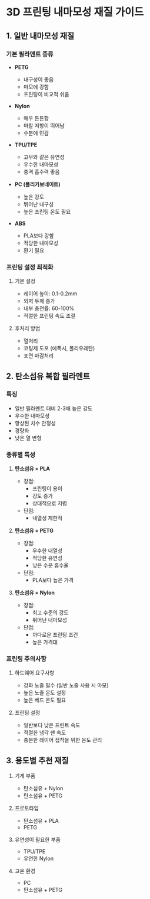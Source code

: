 # 3D 프린팅 내마모성 재질 가이드

## 1. 일반 내마모성 재질

### 기본 필라멘트 종류
- **PETG**
  - 내구성이 좋음
  - 마모에 강함
  - 프린팅이 비교적 쉬움

- **Nylon**
  - 매우 튼튼함
  - 마찰 저항이 뛰어남
  - 수분에 민감

- **TPU/TPE**
  - 고무와 같은 유연성
  - 우수한 내마모성
  - 충격 흡수력 좋음

- **PC (폴리카보네이트)**
  - 높은 강도
  - 뛰어난 내구성
  - 높은 프린팅 온도 필요

- **ABS**
  - PLA보다 강함
  - 적당한 내마모성
  - 환기 필요

### 프린팅 설정 최적화
1. 기본 설정
   - 레이어 높이: 0.1-0.2mm
   - 외벽 두께 증가
   - 내부 충전률: 60-100%
   - 적절한 프린팅 속도 조절

2. 후처리 방법
   - 열처리
   - 코팅제 도포 (에폭시, 폴리우레탄)
   - 표면 마감처리

## 2. 탄소섬유 복합 필라멘트

### 특징
- 일반 필라멘트 대비 2-3배 높은 강도
- 우수한 내마모성
- 향상된 치수 안정성
- 경량화
- 낮은 열 변형

### 종류별 특성

1. **탄소섬유 + PLA**
   - 장점:
     - 프린팅이 용이
     - 강도 증가
     - 상대적으로 저렴
   - 단점:
     - 내열성 제한적

2. **탄소섬유 + PETG**
   - 장점:
     - 우수한 내열성
     - 적당한 유연성
     - 낮은 수분 흡수율
   - 단점:
     - PLA보다 높은 가격

3. **탄소섬유 + Nylon**
   - 장점:
     - 최고 수준의 강도
     - 뛰어난 내마모성
   - 단점:
     - 까다로운 프린팅 조건
     - 높은 가격대

### 프린팅 주의사항

1. 하드웨어 요구사항
   - 강화 노즐 필수 (일반 노즐 사용 시 마모)
   - 높은 노즐 온도 설정
   - 높은 베드 온도 필요

2. 프린팅 설정
   - 일반보다 낮은 프린트 속도
   - 적절한 냉각 팬 속도
   - 충분한 레이어 접착을 위한 온도 관리

## 3. 용도별 추천 재질

1. 기계 부품
   - 탄소섬유 + Nylon
   - 탄소섬유 + PETG

2. 프로토타입
   - 탄소섬유 + PLA
   - PETG

3. 유연성이 필요한 부품
   - TPU/TPE
   - 유연한 Nylon

4. 고온 환경
   - PC
   - 탄소섬유 + PETG
